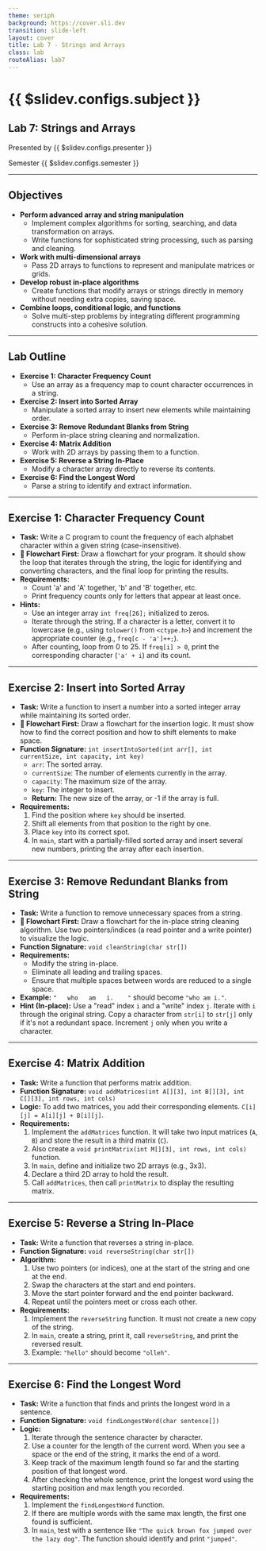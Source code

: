 ```yaml
---
theme: seriph
background: https://cover.sli.dev
transition: slide-left
layout: cover
title: Lab 7 - Strings and Arrays
class: lab
routeAlias: lab7
---
```


# {{ $slidev.configs.subject }}
## Lab 7: Strings and Arrays

Presented by {{ $slidev.configs.presenter }}

Semester {{ $slidev.configs.semester }}

---

## Objectives

*   **Perform advanced array and string manipulation**
    *   Implement complex algorithms for sorting, searching, and data transformation on arrays.
    *   Write functions for sophisticated string processing, such as parsing and cleaning.
*   **Work with multi-dimensional arrays**
    *   Pass 2D arrays to functions to represent and manipulate matrices or grids.
*   **Develop robust in-place algorithms**
    *   Create functions that modify arrays or strings directly in memory without needing extra copies, saving space.
*   **Combine loops, conditional logic, and functions**
    *   Solve multi-step problems by integrating different programming constructs into a cohesive solution.

---

## Lab Outline

*   **Exercise 1: Character Frequency Count**
    *   Use an array as a frequency map to count character occurrences in a string.
*   **Exercise 2: Insert into Sorted Array**
    *   Manipulate a sorted array to insert new elements while maintaining order.
*   **Exercise 3: Remove Redundant Blanks from String**
    *   Perform in-place string cleaning and normalization.
*   **Exercise 4: Matrix Addition**
    *   Work with 2D arrays by passing them to a function.
*   **Exercise 5: Reverse a String In-Place**
    *   Modify a character array directly to reverse its contents.
*   **Exercise 6: Find the Longest Word**
    *   Parse a string to identify and extract information.

---

## Exercise 1: Character Frequency Count

*   **Task:** Write a C program to count the frequency of each alphabet character within a given string (case-insensitive).
*   **📝 Flowchart First:** Draw a flowchart for your program. It should show the loop that iterates through the string, the logic for identifying and converting characters, and the final loop for printing the results.
*   **Requirements:**
    *   Count 'a' and 'A' together, 'b' and 'B' together, etc.
    *   Print frequency counts only for letters that appear at least once.
*   **Hints:**
    *   Use an integer array `int freq[26];` initialized to zeros.
    *   Iterate through the string. If a character is a letter, convert it to lowercase (e.g., using `tolower()` from `<ctype.h>`) and increment the appropriate counter (e.g., `freq[c - 'a']++;`).
    *   After counting, loop from 0 to 25. If `freq[i] > 0`, print the corresponding character (`'a' + i`) and its count.

---

## Exercise 2: Insert into Sorted Array

*   **Task:** Write a function to insert a number into a sorted integer array while maintaining its sorted order.
*   **📝 Flowchart First:** Draw a flowchart for the insertion logic. It must show how to find the correct position and how to shift elements to make space.
*   **Function Signature:** `int insertIntoSorted(int arr[], int currentSize, int capacity, int key)`
    *   `arr`: The sorted array.
    *   `currentSize`: The number of elements currently in the array.
    *   `capacity`: The maximum size of the array.
    *   `key`: The integer to insert.
    *   **Return:** The new size of the array, or -1 if the array is full.
*   **Requirements:**
    1.  Find the position where `key` should be inserted.
    2.  Shift all elements from that position to the right by one.
    3.  Place `key` into its correct spot.
    4.  In `main`, start with a partially-filled sorted array and insert several new numbers, printing the array after each insertion.

---

## Exercise 3: Remove Redundant Blanks from String

*   **Task:** Write a function to remove unnecessary spaces from a string.
*   **📝 Flowchart First:** Draw a flowchart for the in-place string cleaning algorithm. Use two pointers/indices (a read pointer and a write pointer) to visualize the logic.
*   **Function Signature:** `void cleanString(char str[])`
*   **Requirements:**
    *   Modify the string in-place.
    *   Eliminate all leading and trailing spaces.
    *   Ensure that multiple spaces between words are reduced to a single space.
*   **Example:** `"   who   am   i.    "` should become `"who am i."`.
*   **Hint (In-place):** Use a "read" index `i` and a "write" index `j`. Iterate with `i` through the original string. Copy a character from `str[i]` to `str[j]` only if it's not a redundant space. Increment `j` only when you write a character.

---

## Exercise 4: Matrix Addition

*   **Task:** Write a function that performs matrix addition.
*   **Function Signature:** `void addMatrices(int A[][3], int B[][3], int C[][3], int rows, int cols)`
*   **Logic:** To add two matrices, you add their corresponding elements. `C[i][j] = A[i][j] + B[i][j]`.
*   **Requirements:**
    1.  Implement the `addMatrices` function. It will take two input matrices (`A`, `B`) and store the result in a third matrix (`C`).
    2.  Also create a `void printMatrix(int M[][3], int rows, int cols)` function.
    3.  In `main`, define and initialize two 2D arrays (e.g., 3x3).
    4.  Declare a third 2D array to hold the result.
    5.  Call `addMatrices`, then call `printMatrix` to display the resulting matrix.

---

## Exercise 5: Reverse a String In-Place

*   **Task:** Write a function that reverses a string in-place.
*   **Function Signature:** `void reverseString(char str[])`
*   **Algorithm:**
    1.  Use two pointers (or indices), one at the start of the string and one at the end.
    2.  Swap the characters at the start and end pointers.
    3.  Move the start pointer forward and the end pointer backward.
    4.  Repeat until the pointers meet or cross each other.
*   **Requirements:**
    1.  Implement the `reverseString` function. It must not create a new copy of the string.
    2.  In `main`, create a string, print it, call `reverseString`, and print the reversed result.
    3.  Example: `"hello"` should become `"olleh"`.

---

## Exercise 6: Find the Longest Word

*   **Task:** Write a function that finds and prints the longest word in a sentence.
*   **Function Signature:** `void findLongestWord(char sentence[])`
*   **Logic:**
    1.  Iterate through the sentence character by character.
    2.  Use a counter for the length of the current word. When you see a space or the end of the string, it marks the end of a word.
    3.  Keep track of the maximum length found so far and the starting position of that longest word.
    4.  After checking the whole sentence, print the longest word using the starting position and max length you recorded.
*   **Requirements:**
    1.  Implement the `findLongestWord` function.
    2.  If there are multiple words with the same max length, the first one found is sufficient.
    3.  In `main`, test with a sentence like `"The quick brown fox jumped over the lazy dog"`. The function should identify and print `"jumped"`.


<div style="position:fixed;bottom:0;right:20px;padding-bottom:30px">
<Link to="assessment" title="Go to Assessment Rubric 📝"/>
</div>